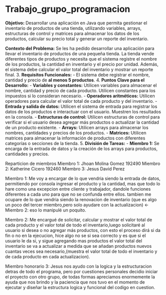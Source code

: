 # Trabajo_grupo_programacion

**Objetivo:**
Desarrollar una aplicación en Java que permita gestionar el inventario de productos de una tienda, utilizando variables, arrays, estructuras de control y matrices para almacenar los datos de los productos, calcular su precio total y generar un reporte del inventario.

**Contexto del Problema:**
Se les ha pedido desarrollar una aplicación para llevar el inventario de productos de una pequeña tienda. La tienda vende diferentes tipos de productos y necesita que el sistema registre el nombre de los productos, la cantidad en inventario y el precio por unidad. Además, el sistema debe calcular el valor total del inventario y mostrar un reporte final.
3. **Requisitos Funcionales:**
    - El sistema debe registrar el nombre, cantidad y precio de **al menos 5 productos**.
    4. **Puntos Clave para el Desarrollo:**
    - **Variables y constantes:**
    Utilicen variables para almacenar el nombre, cantidad y precio de cada producto. Utilicen constantes para los impuestos si lo consideran necesario.
    - **Operadores aritméticos:**
    Utilicen operadores para calcular el valor total de cada producto y del inventario.
    - **Entrada y salida de datos:**
    Utilicen el sistema de entrada para registrar los datos de los productos e interactuar con el usuario. Muestren los resultados en la consola.
    - **Estructuras de control:**
    Utilicen estructuras de control para verificar si el usuario desea agregar más productos o actualizar la cantidad de un producto existente.
    - **Arrays:**
    Utilicen arrays para almacenar los nombres, cantidades y precios de los productos.
    - **Matrices:**
    Utilicen matrices para almacenar la información de productos con diferentes categorías o secciones de la tienda.
5. **División de Tareas:**
    - **Miembro 1:** Se encarga de la entrada de datos y la creación de los arrays para productos, cantidades y precios.


Reparticion de miembros 
Miembro 1: Jhoan Molina Gomez 192490
Miembro 2: Katherine Cicero 192460
Miembro 3: Jesus David Perez

Miembro 1: 
Me voy a encargar de lo que vendria siendo la entrada de datos, permitiendo por consola ingresar el producto y la cantidad, mas que todo lo hare como una excepcion entre cliente y trabajador, dandole funciones diferentes a cada uno para que no se confunda entre ellos.
tambien me ocupare de lo que vendria siendo la renovacion de inventario (que es algo un poco del tercer miembro,pero solo ayudare con la actualizacion) <-Miembro 2: eso lo manipulé un poquito.

Miembro 2:
Me encargué de solicitar, calcular y mostrar el valor total de cada producto y el valor total de todo el inventario,luego solicitaré al usuario si desea o no agregar más productos, con esto el proceso dirá si da fin o no en la ejecucion, hice algo no se si sea correcto y es que si el usuario le da si, y sigue agregando mas productos el valor total del inventario se va a actualizar a medida que se añadan productos nuevos cuantas veces sea necesario,(muestra el valor total de todo el inventario y de cada producto en cada actualizacion).

Miembro honorario 3:
Jesus nos ayudo con la logica y la estructuracion detras de todo el programa, pero por cuestiones personales decidio iniciar el proyecto con otro grupo, de todas formas apreciamos enormemente la ayuda que nos brindo y la paciencia que nos tuvo en el momento de ejecutar y diseñar la estructura logica y funcional del codigo en cuestion.